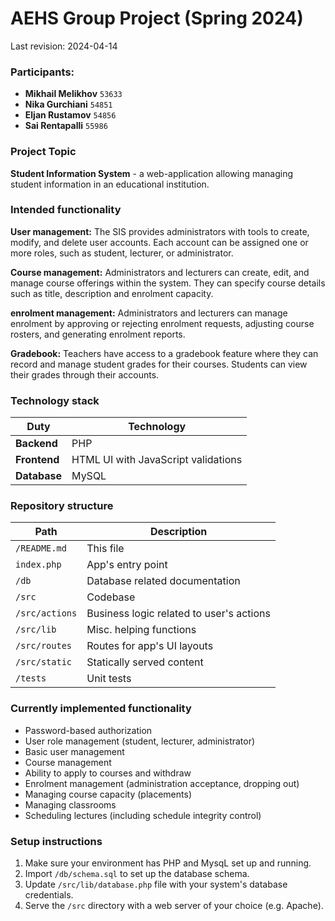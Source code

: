 # AEHS Group Project (Spring 2024)

Last revision: 2024-04-14

### Participants:

- **Mikhail Melikhov** ``53633``
- **Nika Gurchiani** ``54851``
- **Eljan Rustamov** ``54856``
- **Sai Rentapalli** ``55986``

### Project Topic

**Student Information System** - a web-application allowing managing student information in an educational institution.

### Intended functionality

**User management:** The SIS provides administrators with tools to create, modify, and delete user accounts. Each account can be assigned one or more roles, such as student, lecturer, or administrator.

**Course management:** Administrators and lecturers can create, edit, and manage course offerings within the system. They can specify course details such as title, description and enrolment capacity.

**enrolment management:** Administrators and lecturers can manage enrolment by approving or rejecting enrolment requests, adjusting course rosters, and generating enrolment reports.

**Gradebook:** Teachers have access to a gradebook feature where they can record and manage student grades for their courses. Students can view their grades through their accounts.

### Technology stack

| Duty | Technology |
| --- | --- |
| **Backend** | PHP |
| **Frontend** | HTML UI with JavaScript validations |
| **Database** | MySQL |

### Repository structure

| Path | Description |
| --- | --- |
| ``/README.md`` | This file |
| ``index.php`` | App's entry point |
| ``/db`` | Database related documentation |
| ``/src`` | Codebase |
| ``/src/actions`` | Business logic related to user's actions |
| ``/src/lib`` | Misc. helping functions |
| ``/src/routes`` | Routes for app's UI layouts |
| ``/src/static`` | Statically served content |
| ``/tests`` | Unit tests |

### Currently implemented functionality

- Password-based authorization
- User role management (student, lecturer, administrator)
- Basic user management
- Course management
- Ability to apply to courses and withdraw
- Enrolment management (administration acceptance, dropping out)
- Managing course capacity (placements)
- Managing classrooms
- Scheduling lectures (including schedule integrity control)

### Setup instructions

1. Make sure your environment has PHP and MysqL set up and running.
2. Import ``/db/schema.sql`` to set up the database schema.
3. Update ``/src/lib/database.php`` file with your system's database credentials.
3. Serve the ``/src`` directory with a web server of your choice (e.g. Apache).